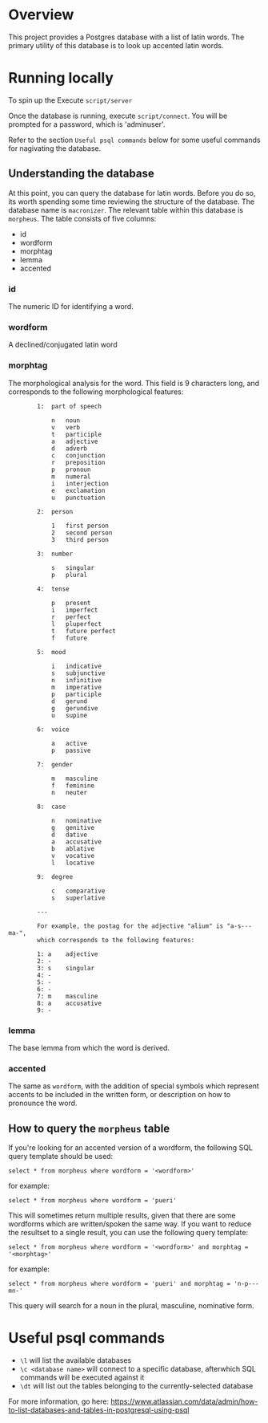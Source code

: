 # Overview
This project provides a Postgres database with a list of latin words. The primary utility of this
database is to look up accented latin words.


# Running locally
To spin up the Execute `script/server`

Once the database is running, execute `script/connect`. You will be prompted for a password, which
is 'adminuser'.

Refer to the section `Useful psql commands` below for some useful commands for nagivating the database.

## Understanding the database
At this point, you can query the database for latin words. Before you do so, its worth spending some
time reviewing the structure of the database. The database name is `macronizer`. The relevant table
within this database is `morpheus`. The table consists of five columns:
- id
- wordform
- morphtag
- lemma
- accented

### id
The numeric ID for identifying a word.

### wordform
A declined/conjugated latin word

### morphtag
The morphological analysis for the word. This field is 9 characters long, and corresponds to the following morphological features:

            1: 	part of speech
			
				n	noun
				v	verb
				t	participle
				a	adjective
				d	adverb
				c	conjunction
				r	preposition
				p	pronoun
				m	numeral
				i	interjection
				e	exclamation
				u	punctuation
			
			2: 	person
			
				1	first person
				2	second person
				3	third person
			
			3: 	number
			
				s	singular
				p	plural
			
			4: 	tense
			
				p	present
				i	imperfect
				r	perfect
				l	pluperfect
				t	future perfect
				f	future
			
			5: 	mood
			
				i	indicative
				s	subjunctive
				n	infinitive
				m	imperative
				p	participle
				d	gerund
				g	gerundive
				u	supine
			
			6: 	voice
			
				a	active
				p	passive
			
			7:	gender
			
				m	masculine
				f	feminine
				n	neuter
			
			8: 	case
			
				n	nominative
				g	genitive
				d	dative
				a	accusative
				b	ablative
				v	vocative
				l	locative
			
			9: 	degree
			
				c	comparative
				s	superlative
			
			---
			
			For example, the postag for the adjective "alium" is "a-s---ma-", 
			which corresponds to the following features:
			
			1: a	adjective
			2: -
			3: s	singular
			4: -
			5: -
			6: -
			7: m	masculine
			8: a	accusative
			9: -

### lemma
The base lemma from which the word is derived.

### accented
The same as `wordform`, with the addition of special symbols which represent accents to be included
in the written form, or description on how to pronounce the word.

## How to query the `morpheus` table
If you're looking for an accented version of a wordform, the following SQL query template should be
used:

`select * from morpheus where wordform = '<wordform>'`

for example:

`select * from morpheus where wordform = 'pueri'`

This will sometimes return multiple results, given that there are some wordforms which are
written/spoken the same way. If you want to reduce the resultset to a single result, you can use the
following query template:

`select * from morpheus where wordform = '<wordform>' and morphtag = '<morphtag>'`

for example:

`select * from morpheus where wordform = 'pueri' and morphtag = 'n-p---mn-'`

This query will search for a noun in the plural, masculine, nominative form.


# Useful psql commands
- `\l` will list the available databases
- `\c <database name>` will connect to a specific database, afterwhich SQL commands will be executed
  against it
- `\dt` will list out the tables belonging to the currently-selected database

For more information, go here: https://www.atlassian.com/data/admin/how-to-list-databases-and-tables-in-postgresql-using-psql
